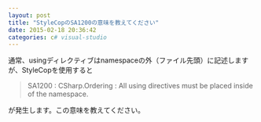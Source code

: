 ```yaml
---
layout: post
title: "StyleCopのSA1200の意味を教えてください"
date: 2015-02-18 20:36:42
categories: c# visual-studio
---
```

<p>通常、usingディレクティブはnamespaceの外（ファイル先頭）に記述しますが、StyleCopを使用すると</p>

<blockquote>
  <p>SA1200 : CSharp.Ordering : All using directives must be placed inside of the namespace.</p>
</blockquote>

<p>が発生します。この意味を教えてください。</p>
